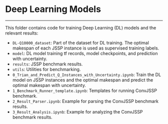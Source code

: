 # Deep Learning Models
---
This folder contains code for training Deep Learning (DL) models and the relevant results:

- ``DL-Q10000_dataset``: Part of the dataset for DL training. The optimal makespan of each JSSP instance is used as supervised training labels.
- ``model``: DL model training tf records, model checkpoints, and prediction with uncertainty.
- ``results``: JSSP benchmark results.
- ``utils``: Utilities for benchmarking.
- ``0_Trian_and_Predict_Q_Instances_with_Uncertainty.ipynb``: Train the DL model on JSSP instances and the optimal makespan and predict the optimal makespan with uncertainty.
- ``1_Benchmark_Runner_template.ipynb``: Templates for running ConvJSSP benchmark.
- ``2_Result_Parser.ipynb``: Example for parsing the ConvJSSP benchmark results.
- ``3_Result_Analysis.ipynb``: Example for analyzing the ConvJSSP benchmark results.
